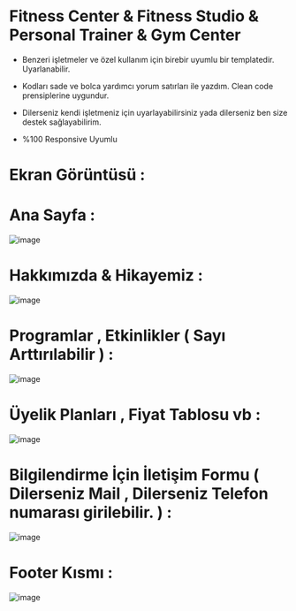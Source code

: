 # Fitness Center & Fitness Studio & Personal Trainer & Gym Center  

- Benzeri işletmeler ve özel kullanım için birebir uyumlu bir templatedir. Uyarlanabilir.

- Kodları sade ve bolca yardımcı yorum satırları ile yazdım. Clean code prensiplerine uygundur.

- Dilerseniz kendi işletmeniz için uyarlayabilirsiniz yada dilerseniz ben size destek sağlayabilirim.

- %100 Responsive Uyumlu
  
# Ekran Görüntüsü :

# Ana Sayfa :

![image](https://github.com/ErenCanKONUK/All-Web-Page-Template/assets/97176491/472d15fb-e6b1-4903-a4cd-d7a2c38c6f4e)

# Hakkımızda & Hikayemiz :

![image](https://github.com/ErenCanKONUK/All-Web-Page-Template/assets/97176491/fa9a0bc3-5f71-4cf3-a712-338c94045e38)

# Programlar , Etkinlikler ( Sayı Arttırılabilir ) :

![image](https://github.com/ErenCanKONUK/All-Web-Page-Template/assets/97176491/cba3c2b4-364a-4bb0-97d9-13004331e962)

# Üyelik Planları , Fiyat Tablosu vb :

![image](https://github.com/ErenCanKONUK/All-Web-Page-Template/assets/97176491/e489b58c-1be9-4551-a2df-a291260337f5)

# Bilgilendirme İçin İletişim Formu ( Dilerseniz Mail , Dilerseniz Telefon numarası girilebilir. ) :

![image](https://github.com/ErenCanKONUK/All-Web-Page-Template/assets/97176491/ceae762f-0d28-4cb3-b3cb-8b59a81b7b44)

# Footer Kısmı :

![image](https://github.com/ErenCanKONUK/All-Web-Page-Template/assets/97176491/9b07eb6a-7f83-44d5-aeeb-597e9a81e112)
